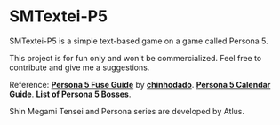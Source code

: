 SMTextei-P5
===========

SMTextei-P5 is a simple text-based game on a game called Persona 5.

This project is for fun only and won't be commercialized. Feel free to contribute and give me a suggestions.

Reference:
[**Persona 5 Fuse Guide**](https://chinhodado.github.io/persona5_calculator/#/list) by [**chinhodado**](https://github.com/chinhodado).
[**Persona 5 Calendar Guide**](https://www.reddit.com/r/Persona5/comments/6f2mwr/persona_5_calendar_guide_plan_your_day_to_day/?st=j7fqh22t&sh=a1aa50e2).
[**List of Persona 5 Bosses**](http://megamitensei.wikia.com/wiki/List_of_Persona_5_Bosses).


Shin Megami Tensei and Persona series are developed by Atlus.
